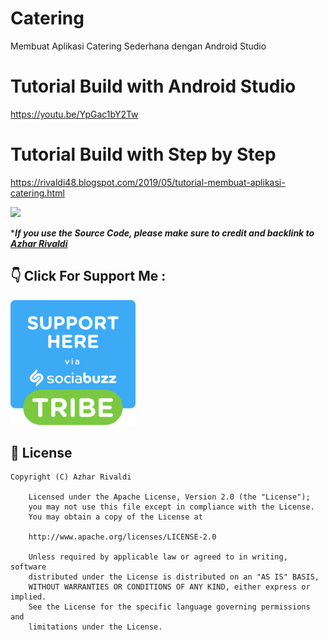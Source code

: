 # Catering
Membuat Aplikasi Catering Sederhana dengan Android Studio

# Tutorial Build with Android Studio
https://youtu.be/YpGac1bY2Tw

# Tutorial Build with Step by Step
https://rivaldi48.blogspot.com/2019/05/tutorial-membuat-aplikasi-catering.html

<img src="https://blogger.googleusercontent.com/img/b/R29vZ2xl/AVvXsEiciwATHmqKDbCSOOTpPjx2jQ75dACIHtfLLyO0404cwbBGGsO7wBqPzCB66mQReJPLKBMBtidLNA13IsViLaEBFX1x5w2_235_ENMtf4cTNxENQCtQjDt60YS6Dfntx-XP0utrjfHB1t4FJ4LU9QlHjvwjRWXx70G7jTsw83QRcWB-l7EymIQPakPEtzyz/s1280/Tutorial%20Membuat%20Aplikasi%20Catering%20Sederhana%20dengan%20Android%20Studio.png" data-canonical-src="https://blogger.googleusercontent.com/img/b/R29vZ2xl/AVvXsEiciwATHmqKDbCSOOTpPjx2jQ75dACIHtfLLyO0404cwbBGGsO7wBqPzCB66mQReJPLKBMBtidLNA13IsViLaEBFX1x5w2_235_ENMtf4cTNxENQCtQjDt60YS6Dfntx-XP0utrjfHB1t4FJ4LU9QlHjvwjRWXx70G7jTsw83QRcWB-l7EymIQPakPEtzyz/s1280/Tutorial%20Membuat%20Aplikasi%20Catering%20Sederhana%20dengan%20Android%20Studio.png" style="max-width:100%;">

****If you use the Source Code, please make sure to credit and backlink to [Azhar Rivaldi](https://rivaldi48.blogspot.com/)***

## 👇 Click For Support Me :
<a href="https://sociabuzz.com/azharrvldi_/donate"> 
<img src="https://github.com/AzharRivaldi/AzharRivaldi/blob/master/Support%20Here.png" width="200" height="200"></a>

## 📄 License

```
Copyright (C) Azhar Rivaldi

    Licensed under the Apache License, Version 2.0 (the "License");
    you may not use this file except in compliance with the License.
    You may obtain a copy of the License at

    http://www.apache.org/licenses/LICENSE-2.0

    Unless required by applicable law or agreed to in writing, software
    distributed under the License is distributed on an "AS IS" BASIS,
    WITHOUT WARRANTIES OR CONDITIONS OF ANY KIND, either express or implied.
    See the License for the specific language governing permissions and
    limitations under the License.

```
